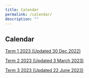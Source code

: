 ```yaml
---
title: Calendar
permalink: /calendar/
description: ""
---
```

## Calendar 

[Term 1 2023 (Updated 30 Dec 2022)](/files/Term%201%202023.pdf)

[Term 2 2023 (Updated 3 March 2023)](/files/Term%202%202023%20Calendar.pdf)

[Term 3 2023 (Updated 22 June 2023)](/files/Term%203%202023%20Calendar.pdf)